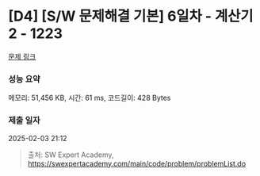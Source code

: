 # [D4] [S/W 문제해결 기본] 6일차 - 계산기2 - 1223 

[문제 링크](https://swexpertacademy.com/main/code/problem/problemDetail.do?contestProbId=AV14nnAaAFACFAYD) 

### 성능 요약

메모리: 51,456 KB, 시간: 61 ms, 코드길이: 428 Bytes

### 제출 일자

2025-02-03 21:12



> 출처: SW Expert Academy, https://swexpertacademy.com/main/code/problem/problemList.do